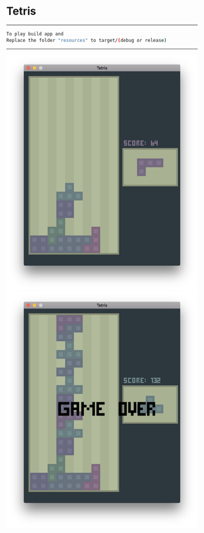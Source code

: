 # Tetris

___
```bash
To play build app and
Replace the folder "resources" to target/(debug or release)
```
---
![img](game.jpg)
![img](game_over.jpg)
